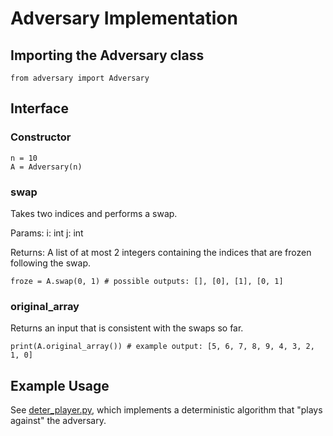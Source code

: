 # Adversary Implementation
## Importing the Adversary class
```
from adversary import Adversary
```

## Interface
### Constructor
```
n = 10
A = Adversary(n)
```

### swap
Takes two indices and performs a swap.

Params:
  i: int
  j: int

Returns:
  A list of at most 2 integers containing the indices
  that are frozen following the swap.

```
froze = A.swap(0, 1) # possible outputs: [], [0], [1], [0, 1]
```

### original\_array
Returns an input that is consistent with the swaps so far.

```
print(A.original_array()) # example output: [5, 6, 7, 8, 9, 4, 3, 2, 1, 0]
```

## Example Usage
See [deter\_player.py](./deter_player.py), which implements a deterministic algorithm
that "plays against" the adversary.
